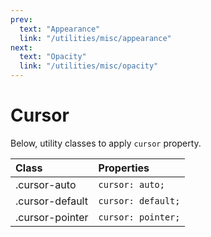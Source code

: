 ```yaml
---
prev:
  text: "Appearance"
  link: "/utilities/misc/appearance"
next:
  text: "Opacity"
  link: "/utilities/misc/opacity"
---
```


# Cursor

Below, utility classes to apply `cursor` property.

| Class           | Properties         |
| :-------------- | :----------------- |
| .cursor-auto    | `cursor: auto;`    |
| .cursor-default | `cursor: default;` |
| .cursor-pointer | `cursor: pointer;` |
